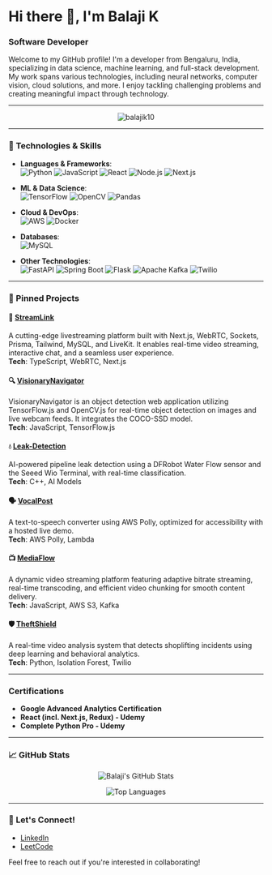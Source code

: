 # Hi there 👋, I'm Balaji K

### Software Developer 

Welcome to my GitHub profile! I'm a developer from Bengaluru, India, specializing in data science, machine learning, and full-stack development. My work spans various technologies, including neural networks, computer vision, cloud solutions, and more. I enjoy tackling challenging problems and creating meaningful impact through technology.

---

<p align="center">
  <img src="https://komarev.com/ghpvc/?username=balajik10&label=Profile%20views&color=0e75b6&style=flat" alt="balajik10" />
</p>

---

### 🚀 Technologies & Skills

- **Languages & Frameworks**:  
  ![Python](https://img.shields.io/badge/Python-3670A0?style=flat&logo=python&logoColor=ffdd54) 
  ![JavaScript](https://img.shields.io/badge/JavaScript-323330?style=flat&logo=javascript&logoColor=F7DF1E) 
  ![React](https://img.shields.io/badge/React-20232A?style=flat&logo=react&logoColor=61DAFB) 
  ![Node.js](https://img.shields.io/badge/Node.js-339933?style=flat&logo=nodedotjs&logoColor=white) 
  ![Next.js](https://img.shields.io/badge/Next.js-000000?style=flat&logo=nextdotjs&logoColor=white)

- **ML & Data Science**:  
  ![TensorFlow](https://img.shields.io/badge/TensorFlow-FF6F00?style=flat&logo=tensorflow&logoColor=white) 
  ![OpenCV](https://img.shields.io/badge/OpenCV-5C3EE8?style=flat&logo=opencv&logoColor=white) 
  ![Pandas](https://img.shields.io/badge/pandas-150458?style=flat&logo=pandas&logoColor=white)

- **Cloud & DevOps**:  
  ![AWS](https://img.shields.io/badge/AWS-232F3E?style=flat&logo=amazonaws&logoColor=white) 
  ![Docker](https://img.shields.io/badge/Docker-2496ED?style=flat&logo=docker&logoColor=white)

- **Databases**:  
  ![MySQL](https://img.shields.io/badge/MySQL-4479A1?style=flat&logo=mysql&logoColor=white)

- **Other Technologies**:  
  ![FastAPI](https://img.shields.io/badge/FastAPI-009688?style=flat&logo=fastapi&logoColor=white) 
  ![Spring Boot](https://img.shields.io/badge/Spring_Boot-6DB33F?style=flat&logo=spring&logoColor=white) 
  ![Flask](https://img.shields.io/badge/Flask-000000?style=flat&logo=flask&logoColor=white) 
  ![Apache Kafka](https://img.shields.io/badge/Apache%20Kafka-231F20?style=flat&logo=apache-kafka&logoColor=white) 
  ![Twilio](https://img.shields.io/badge/Twilio-FF8C00?style=flat&logo=twilio&logoColor=white)

---

### 📌 Pinned Projects

#### 🎥 [StreamLink](https://github.com/balajik10/StreamLink)  
A cutting-edge livestreaming platform built with Next.js, WebRTC, Sockets, Prisma, Tailwind, MySQL, and LiveKit. It enables real-time video streaming, interactive chat, and a seamless user experience.  
**Tech**: TypeScript, WebRTC, Next.js

#### 🔍 [VisionaryNavigator](https://github.com/balajik10/VisionaryNavigator)  
VisionaryNavigator is an object detection web application utilizing TensorFlow.js and OpenCV.js for real-time object detection on images and live webcam feeds. It integrates the COCO-SSD model.  
**Tech**: JavaScript, TensorFlow.js

#### 💧 [Leak-Detection](https://github.com/balajik10/leak-detection)  
AI-powered pipeline leak detection using a DFRobot Water Flow sensor and the Seeed Wio Terminal, with real-time classification.  
**Tech**: C++, AI Models

#### 🗣️ [VocalPost](https://github.com/balajik10/VocalPost)  
A text-to-speech converter using AWS Polly, optimized for accessibility with a hosted live demo.  
**Tech**: AWS Polly, Lambda

#### 📺 [MediaFlow](https://github.com/balajik10/MediaFlow)  
A dynamic video streaming platform featuring adaptive bitrate streaming, real-time transcoding, and efficient video chunking for smooth content delivery.  
**Tech**: JavaScript, AWS S3, Kafka

#### 🛡️ [TheftShield](https://github.com/balajik10/TheftShield)  
A real-time video analysis system that detects shoplifting incidents using deep learning and behavioral analytics.  
**Tech**: Python, Isolation Forest, Twilio

---

### Certifications

- **Google Advanced Analytics Certification**  
- **React (incl. Next.js, Redux) - Udemy**  
- **Complete Python Pro - Udemy**  

---

### 📈 GitHub Stats

<p align="center">
  <img src="https://github-readme-stats.vercel.app/api?username=balajik10&show_icons=true&theme=radical" alt="Balaji's GitHub Stats" />
</p>

<p align="center">
  <img src="https://github-readme-stats.vercel.app/api/top-langs/?username=balajik10&layout=compact&theme=radical" alt="Top Languages" />
</p>

---

### 💬 Let's Connect!

- [LinkedIn](https://www.linkedin.com/in/balajik10/)  
- [LeetCode](https://leetcode.com/u/balajik10/)  

Feel free to reach out if you're interested in collaborating!
